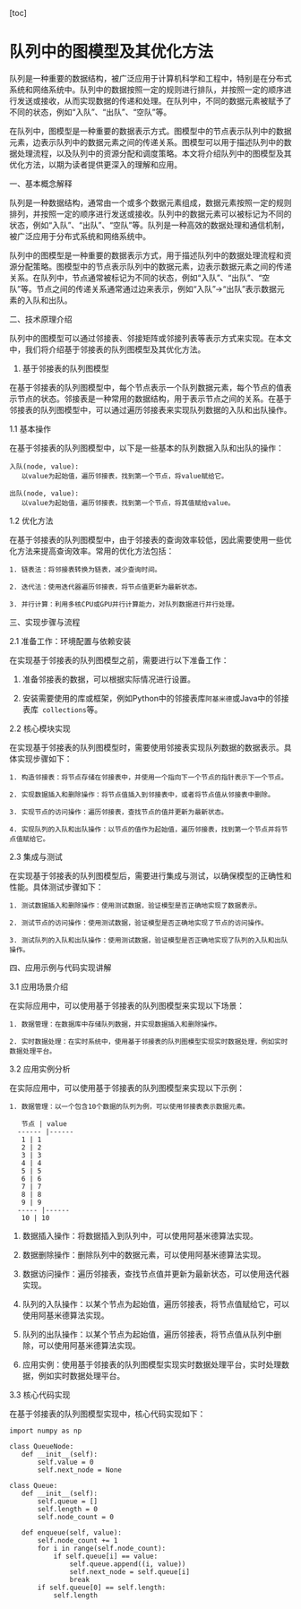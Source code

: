 
[toc]                    
                
                
队列中的图模型及其优化方法
==================

队列是一种重要的数据结构，被广泛应用于计算机科学和工程中，特别是在分布式系统和网络系统中。队列中的数据按照一定的规则进行排队，并按照一定的顺序进行发送或接收，从而实现数据的传递和处理。在队列中，不同的数据元素被赋予了不同的状态，例如“入队”、“出队”、“空队”等。

在队列中，图模型是一种重要的数据表示方式。图模型中的节点表示队列中的数据元素，边表示队列中的数据元素之间的传递关系。图模型可以用于描述队列中的数据处理流程，以及队列中的资源分配和调度策略。本文将介绍队列中的图模型及其优化方法，以期为读者提供更深入的理解和应用。

一、基本概念解释

队列是一种数据结构，通常由一个或多个数据元素组成，数据元素按照一定的规则排列，并按照一定的顺序进行发送或接收。队列中的数据元素可以被标记为不同的状态，例如“入队”、“出队”、“空队”等。队列是一种高效的数据处理和通信机制，被广泛应用于分布式系统和网络系统中。

队列中的图模型是一种重要的数据表示方式，用于描述队列中的数据处理流程和资源分配策略。图模型中的节点表示队列中的数据元素，边表示数据元素之间的传递关系。在队列中，节点通常被标记为不同的状态，例如“入队”、“出队”、“空队”等。节点之间的传递关系通常通过边来表示，例如“入队”->“出队”表示数据元素的入队和出队。

二、技术原理介绍

队列中的图模型可以通过邻接表、邻接矩阵或邻接列表等表示方式来实现。在本文中，我们将介绍基于邻接表的队列图模型及其优化方法。

1. 基于邻接表的队列图模型

在基于邻接表的队列图模型中，每个节点表示一个队列数据元素，每个节点的值表示节点的状态。邻接表是一种常用的数据结构，用于表示节点之间的关系。在基于邻接表的队列图模型中，可以通过遍历邻接表来实现队列数据的入队和出队操作。

1.1 基本操作

在基于邻接表的队列图模型中，以下是一些基本的队列数据入队和出队的操作：

```
入队(node, value):
   以value为起始值，遍历邻接表，找到第一个节点，将value赋给它。

出队(node, value):
   以value为起始值，遍历邻接表，找到第一个节点，将其值赋给value。
```

1.2 优化方法

在基于邻接表的队列图模型中，由于邻接表的查询效率较低，因此需要使用一些优化方法来提高查询效率。常用的优化方法包括：

```
1. 链表法：将邻接表转换为链表，减少查询时间。

2. 迭代法：使用迭代器遍历邻接表，将节点值更新为最新状态。

3. 并行计算：利用多核CPU或GPU并行计算能力，对队列数据进行并行处理。
```

三、实现步骤与流程

2.1 准备工作：环境配置与依赖安装

在实现基于邻接表的队列图模型之前，需要进行以下准备工作：

1. 准备邻接表的数据，可以根据实际情况进行设置。

2. 安装需要使用的库或框架，例如Python中的邻接表库`阿基米德`或Java中的邻接表库` collections`等。

2.2 核心模块实现

在实现基于邻接表的队列图模型时，需要使用邻接表实现队列数据的数据表示。具体实现步骤如下：

```
1. 构造邻接表：将节点存储在邻接表中，并使用一个指向下一个节点的指针表示下一个节点。

2. 实现数据插入和删除操作：将节点值插入到邻接表中，或者将节点值从邻接表中删除。

3. 实现节点的访问操作：遍历邻接表，查找节点的值并更新为最新状态。

4. 实现队列的入队和出队操作：以节点的值作为起始值，遍历邻接表，找到第一个节点并将节点值赋给它。
```

2.3 集成与测试

在实现基于邻接表的队列图模型后，需要进行集成与测试，以确保模型的正确性和性能。具体测试步骤如下：

```
1. 测试数据插入和删除操作：使用测试数据，验证模型是否正确地实现了数据表示。

2. 测试节点的访问操作：使用测试数据，验证模型是否正确地实现了节点的访问操作。

3. 测试队列的入队和出队操作：使用测试数据，验证模型是否正确地实现了队列的入队和出队操作。
```

四、应用示例与代码实现讲解

3.1 应用场景介绍

在实际应用中，可以使用基于邻接表的队列图模型来实现以下场景：

```
1. 数据管理：在数据库中存储队列数据，并实现数据插入和删除操作。

2. 实时数据处理：在实时系统中，使用基于邻接表的队列图模型实现实时数据处理，例如实时数据处理平台。
```

3.2 应用实例分析

在实际应用中，可以使用基于邻接表的队列图模型来实现以下示例：

```
1. 数据管理：以一个包含10个数据的队列为例，可以使用邻接表表示数据元素。

   节点 | value
  ------ |------
   1 | 1
   2 | 2
   3 | 3
   4 | 4
   5 | 5
   6 | 6
   7 | 7
   8 | 8
   9 | 9
  ----- |------
   10 | 10
```

   1. 数据插入操作：将数据插入到队列中，可以使用阿基米德算法实现。

   2. 数据删除操作：删除队列中的数据元素，可以使用阿基米德算法实现。

   3. 数据访问操作：遍历邻接表，查找节点值并更新为最新状态，可以使用迭代器实现。

   4. 队列的入队操作：以某个节点为起始值，遍历邻接表，将节点值赋给它，可以使用阿基米德算法实现。

   5. 队列的出队操作：以某个节点为起始值，遍历邻接表，将节点值从队列中删除，可以使用阿基米德算法实现。

   6. 应用实例：使用基于邻接表的队列图模型实现实时数据处理平台，实时处理数据，例如实时数据处理平台。

3.3 核心代码实现

在基于邻接表的队列图模型实现中，核心代码实现如下：

```
import numpy as np

class QueueNode:
   def __init__(self):
       self.value = 0
       self.next_node = None

class Queue:
   def __init__(self):
       self.queue = []
       self.length = 0
       self.node_count = 0

   def enqueue(self, value):
       self.node_count += 1
       for i in range(self.node_count):
           if self.queue[i] == value:
               self.queue.append((i, value))
               self.next_node = self.queue[i]
               break
       if self.queue[0] == self.length:
           self.length

